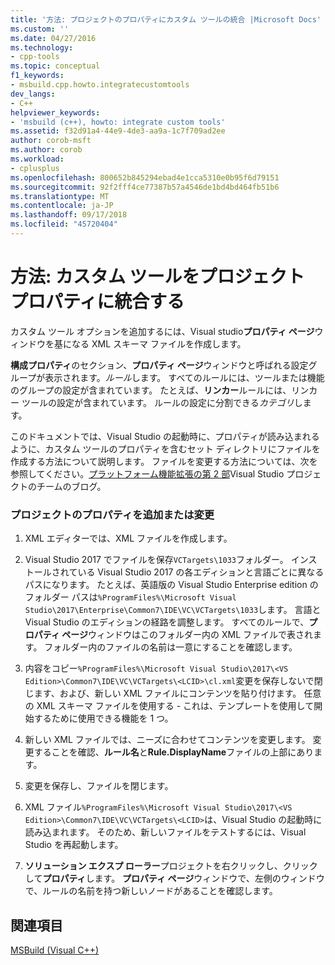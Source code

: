 ```yaml
---
title: '方法: プロジェクトのプロパティにカスタム ツールの統合 |Microsoft Docs'
ms.custom: ''
ms.date: 04/27/2016
ms.technology:
- cpp-tools
ms.topic: conceptual
f1_keywords:
- msbuild.cpp.howto.integratecustomtools
dev_langs:
- C++
helpviewer_keywords:
- 'msbuild (c++), howto: integrate custom tools'
ms.assetid: f32d91a4-44e9-4de3-aa9a-1c7f709ad2ee
author: corob-msft
ms.author: corob
ms.workload:
- cplusplus
ms.openlocfilehash: 800652b845294ebad4e1cca5310e0b95f6d79151
ms.sourcegitcommit: 92f2fff4ce77387b57a4546de1bd4bd464fb51b6
ms.translationtype: MT
ms.contentlocale: ja-JP
ms.lasthandoff: 09/17/2018
ms.locfileid: "45720404"
---
```

# <a name="how-to-integrate-custom-tools-into-the-project-properties"></a>方法: カスタム ツールをプロジェクト プロパティに統合する

カスタム ツール オプションを追加するには、Visual studio**プロパティ ページ**ウィンドウを基になる XML スキーマ ファイルを作成します。

**構成プロパティ**のセクション、**プロパティ ページ**ウィンドウと呼ばれる設定グループが表示されます。*ルール*します。 すべてのルールには、ツールまたは機能のグループの設定が含まれています。 たとえば、**リンカー**ルールには、リンカー ツールの設定が含まれています。 ルールの設定に分割できる*カテゴリ*します。

このドキュメントでは、Visual Studio の起動時に、プロパティが読み込まれるように、カスタム ツールのプロパティを含むセット ディレクトリにファイルを作成する方法について説明します。 ファイルを変更する方法については、次を参照してください。[プラットフォーム機能拡張の第 2 部](https://blogs.msdn.microsoft.com/vsproject/2009/06/18/platform-extensibility-part-2/)Visual Studio プロジェクトのチームのブログ。

### <a name="to-add-or-change-project-properties"></a>プロジェクトのプロパティを追加または変更

1. XML エディターでは、XML ファイルを作成します。

1. Visual Studio 2017 でファイルを保存`VCTargets\1033`フォルダー。 インストールされている Visual Studio 2017 の各エディションと言語ごとに異なるパスになります。 たとえば、英語版の Visual Studio Enterprise edition のフォルダー パスは`%ProgramFiles%\Microsoft Visual Studio\2017\Enterprise\Common7\IDE\VC\VCTargets\1033`します。 言語と Visual Studio のエディションの経路を調整します。 すべてのルールで、**プロパティ ページ**ウィンドウはこのフォルダー内の XML ファイルで表されます。 フォルダー内のファイルの名前は一意にすることを確認します。

1. 内容をコピー`%ProgramFiles%\Microsoft Visual Studio\2017\<VS Edition>\Common7\IDE\VC\VCTargets\<LCID>\cl.xml`変更を保存しないで閉じます、および、新しい XML ファイルにコンテンツを貼り付けます。 任意の XML スキーマ ファイルを使用する - これは、テンプレートを使用して開始するために使用できる機能を 1 つ。

1. 新しい XML ファイルでは、ニーズに合わせてコンテンツを変更します。 変更することを確認、**ルール名**と**Rule.DisplayName**ファイルの上部にあります。

1. 変更を保存し、ファイルを閉じます。

1. XML ファイル`%ProgramFiles%\Microsoft Visual Studio\2017\<VS Edition>\Common7\IDE\VC\VCTargets\<LCID>`は、Visual Studio の起動時に読み込まれます。 そのため、新しいファイルをテストするには、Visual Studio を再起動します。

1. **ソリューション エクスプ ローラー**プロジェクトを右クリックし、クリックして**プロパティ**します。 **プロパティ ページ**ウィンドウで、左側のウィンドウで、ルールの名前を持つ新しいノードがあることを確認します。

## <a name="see-also"></a>関連項目

[MSBuild (Visual C++)](../build/msbuild-visual-cpp.md)
